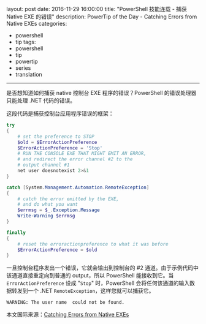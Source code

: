 ﻿layout: post
date: 2016-11-29 16:00:00
title: "PowerShell 技能连载 - 捕获 Native EXE 的错误"
description: PowerTip of the Day - Catching Errors from Native EXEs
categories:
- powershell
- tip
tags:
- powershell
- tip
- powertip
- series
- translation
---
是否想知道如何捕获 native 控制台 EXE 程序的错误？PowerShell 的错误处理器只能处理 .NET 代码的错误。

这段代码是捕获控制台应用程序错误的框架：

```powershell
try
{
    # set the preference to STOP
    $old = $ErrorActionPreference
    $ErrorActionPreference = 'Stop'
    # RUN THE CONSOLE EXE THAT MIGHT EMIT AN ERROR,
    # and redirect the error channel #2 to the
    # output channel #1
    net user doesnotexist 2>&1
}

catch [System.Management.Automation.RemoteException]
{
    # catch the error emitted by the EXE,
    # and do what you want
    $errmsg = $_.Exception.Message
    Write-Warning $errmsg
}

finally
{
    # reset the erroractionpreference to what it was before
    $ErrorActionPreference = $old
}
```

一旦控制台程序发出一个错误，它就会输出到控制台的 \#2 通道。由于示例代码中该通道直接重定向到普通的 output，所以 PowerShell 能接收到它。当 `ErrorActionPreference` 设成 "`Stop`" 时，PowerShell 会将任何该通道的输入数据转发到一个 .NET `RemoteException`，这样您就可以捕获它。

```
WARNING: The user name  could not be found.
```
<!--more-->
本文国际来源：[Catching Errors from Native EXEs](http://community.idera.com/powershell/powertips/b/tips/posts/catching-errors-from-native-exes)
